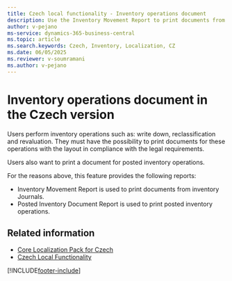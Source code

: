 ```yaml
---
title: Czech local functionality - Inventory operations document
description: Use the Inventory Movement Report to print documents from inventory journals and use the Posted Inventory Document Report to print documents for posted inventory operations.
author: v-pejano
ms-service: dynamics-365-business-central
ms.topic: article
ms.search.keywords: Czech, Inventory, Localization, CZ
ms.date: 06/05/2025
ms.reviewer: v-soumramani
ms.author: v-pejano
---
```


# Inventory operations document in the Czech version

Users perform inventory operations such as: write down, reclassification and revaluation. They must have the possibility to print documents for these operations with the layout in compliance with the legal requirements.

Users also want to print a document for posted inventory operations.

For the reasons above, this feature provides the following reports:

- Inventory Movement Report is used to print documents from inventory Journals.
- Posted Inventory Document Report is used to print posted inventory operations.

## Related information

- [Core Localization Pack for Czech](ui-extensions-core-localization-pack-cz.md)  
- [Czech Local Functionality](czech-local-functionality.md)  

[!INCLUDE[footer-include](../../includes/footer-banner.md)]
